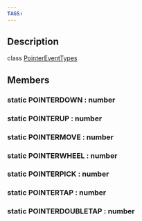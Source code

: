 ```yaml
---
TAGS:
---
```

## Description

class [PointerEventTypes](/classes/3.0/PointerEventTypes)



## Members

### static POINTERDOWN : number



### static POINTERUP : number



### static POINTERMOVE : number



### static POINTERWHEEL : number



### static POINTERPICK : number



### static POINTERTAP : number



### static POINTERDOUBLETAP : number



